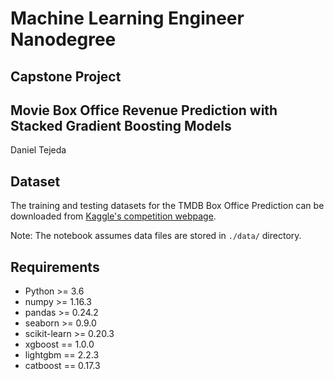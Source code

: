 # Machine Learning Engineer Nanodegree
## Capstone Project
## Movie Box Office Revenue Prediction with Stacked Gradient Boosting Models
Daniel Tejeda  

## Dataset

The training and testing datasets for the TMDB Box Office Prediction can be downloaded from [Kaggle's competition webpage](https://www.kaggle.com/c/tmdb-box-office-prediction/data).

Note: The notebook assumes data files are stored in `./data/` directory.

## Requirements

* Python >= 3.6
* numpy >= 1.16.3
* pandas >= 0.24.2
* seaborn >= 0.9.0
* scikit-learn >= 0.20.3
* xgboost == 1.0.0
* lightgbm == 2.2.3 
* catboost == 0.17.3
